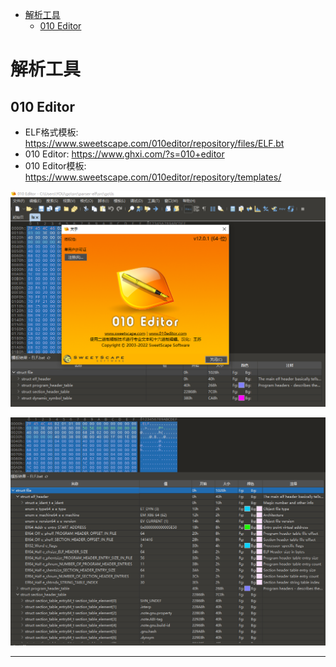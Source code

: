 <!-- MDTOC maxdepth:6 firsth1:1 numbering:0 flatten:0 bullets:1 updateOnSave:1 -->

- [解析工具](#解析工具)   
   - [010 Editor](#010-editor)   

<!-- /MDTOC -->
# 解析工具

## 010 Editor

* ELF格式模板: <https://www.sweetscape.com/010editor/repository/files/ELF.bt>
* 010 Editor: <https://www.ghxi.com/?s=010+editor>
* 010 Editor模板: <https://www.sweetscape.com/010editor/repository/templates/>


![20220424_124725_86](image/20220424_124725_86.png)

![20220424_125052_36](image/20220424_125052_36.png)

---
